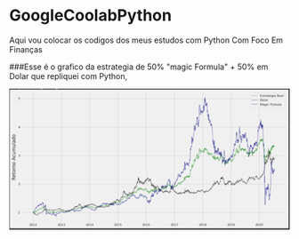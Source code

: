 # GoogleCoolabPython

Aqui vou colocar os codigos dos meus estudos com Python Com Foco Em Finanças

###Esse é o grafico da estrategia de 50% "magic Formula" + 50% em Dolar que repliquei com Python, 
<p align="right"><img src="Img_formula_magica.PNG"></p>
